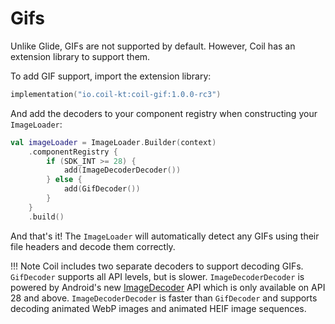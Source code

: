 # Gifs

Unlike Glide, GIFs are not supported by default. However, Coil has an extension library to support them.

To add GIF support, import the extension library:

```kotlin
implementation("io.coil-kt:coil-gif:1.0.0-rc3")
```

And add the decoders to your component registry when constructing your `ImageLoader`:

```kotlin
val imageLoader = ImageLoader.Builder(context)
    .componentRegistry {
        if (SDK_INT >= 28) {
            add(ImageDecoderDecoder())
        } else {
            add(GifDecoder())
        }
    }
    .build()
```

And that's it! The `ImageLoader` will automatically detect any GIFs using their file headers and decode them correctly.

!!! Note
    Coil includes two separate decoders to support decoding GIFs. `GifDecoder` supports all API levels, but is slower. `ImageDecoderDecoder` is powered by Android's new [ImageDecoder](https://developer.android.com/reference/android/graphics/ImageDecoder) API which is only available on API 28 and above. `ImageDecoderDecoder` is faster than `GifDecoder` and supports decoding animated WebP images and animated HEIF image sequences.
